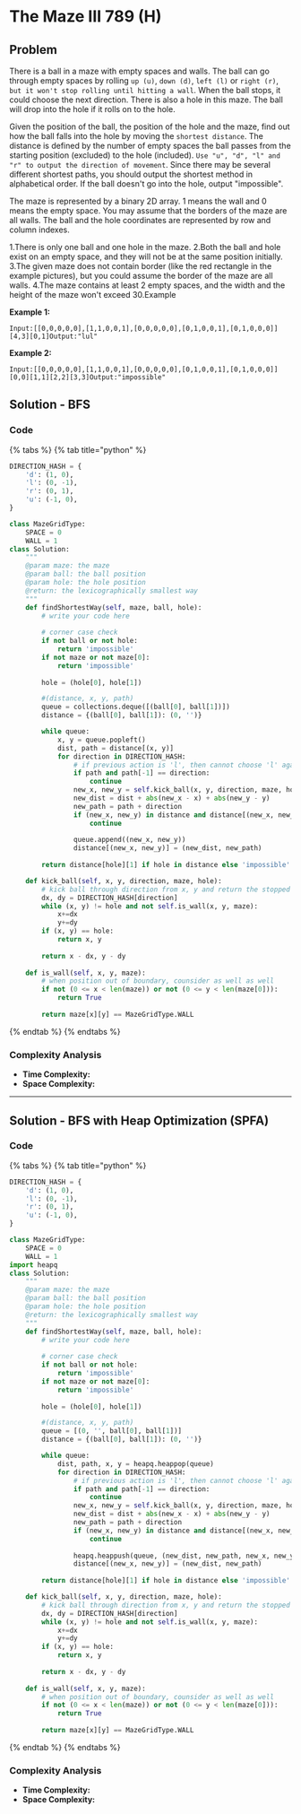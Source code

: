 # The Maze III 789 (H)

## Problem

There is a ball in a maze with empty spaces and walls. The ball can go through empty spaces by rolling `up (u)`, `down (d)`, `left (l)` or `right (r)`, `but it won't stop rolling until hitting a wall`. When the ball stops, it could choose the next direction. There is also a hole in this maze. The ball will drop into the hole if it rolls on to the hole.

Given the position of the ball, the position of the hole and the maze, find out how the ball falls into the hole by moving the `shortest distance`. The distance is defined by the number of empty spaces the ball passes from the starting position (excluded) to the hole (included). `Use "u", "d", "l" and "r" to output the direction of movement`. Since there may be several different shortest paths, you should output the shortest method in alphabetical order. If the ball doesn't go into the hole, output "impossible".

The maze is represented by a binary 2D array. 1 means the wall and 0 means the empty space. You may assume that the borders of the maze are all walls. The ball and the hole coordinates are represented by row and column indexes.

1.There is only one ball and one hole in the maze. 2.Both the ball and hole exist on an empty space, and they will not be at the same position initially. 3.The given maze does not contain border (like the red rectangle in the example pictures), but you could assume the border of the maze are all walls. 4.The maze contains at least 2 empty spaces, and the width and the height of the maze won't exceed 30.Example

**Example 1:**

```
Input:[[0,0,0,0,0],[1,1,0,0,1],[0,0,0,0,0],[0,1,0,0,1],[0,1,0,0,0]][4,3][0,1]Output:"lul"
```

**Example 2:**

```
Input:[[0,0,0,0,0],[1,1,0,0,1],[0,0,0,0,0],[0,1,0,0,1],[0,1,0,0,0]][0,0][1,1][2,2][3,3]Output:"impossible"
```

## Solution - BFS

### Code

{% tabs %}
{% tab title="python" %}
```python
DIRECTION_HASH = {
    'd': (1, 0),
    'l': (0, -1),
    'r': (0, 1),
    'u': (-1, 0),
}

class MazeGridType:
    SPACE = 0
    WALL = 1
class Solution:
    """
    @param maze: the maze
    @param ball: the ball position
    @param hole: the hole position
    @return: the lexicographically smallest way
    """
    def findShortestWay(self, maze, ball, hole):
        # write your code here
        
        # corner case check
        if not ball or not hole:
            return 'impossible'
        if not maze or not maze[0]:
            return 'impossible'
        
        hole = (hole[0], hole[1])

        #(distance, x, y, path)
        queue = collections.deque([(ball[0], ball[1])])
        distance = {(ball[0], ball[1]): (0, '')}

        while queue:
            x, y = queue.popleft()
            dist, path = distance[(x, y)]
            for direction in DIRECTION_HASH:
                # if previous action is 'l', then cannot choose 'l' again
                if path and path[-1] == direction:
                    continue
                new_x, new_y = self.kick_ball(x, y, direction, maze, hole)
                new_dist = dist + abs(new_x - x) + abs(new_y - y)
                new_path = path + direction 
                if (new_x, new_y) in distance and distance[(new_x, new_y)] <= (new_dist, new_path):
                    continue
                
                queue.append((new_x, new_y))
                distance[(new_x, new_y)] = (new_dist, new_path)
        
        return distance[hole][1] if hole in distance else 'impossible'

    def kick_ball(self, x, y, direction, maze, hole):
        # kick ball through direction from x, y and return the stopped position
        dx, dy = DIRECTION_HASH[direction]
        while (x, y) != hole and not self.is_wall(x, y, maze):
            x+=dx
            y+=dy
        if (x, y) == hole:
            return x, y
        
        return x - dx, y - dy
    
    def is_wall(self, x, y, maze):
        # when position out of boundary, counsider as well as well
        if not (0 <= x < len(maze)) or not (0 <= y < len(maze[0])):
            return True
        
        return maze[x][y] == MazeGridType.WALL
```
{% endtab %}
{% endtabs %}

### Complexity Analysis

* **Time Complexity:**
* **Space Complexity:**

****

## Solution - BFS with Heap Optimization (SPFA)

### Code

{% tabs %}
{% tab title="python" %}
```python
DIRECTION_HASH = {
    'd': (1, 0),
    'l': (0, -1),
    'r': (0, 1),
    'u': (-1, 0),
}

class MazeGridType:
    SPACE = 0
    WALL = 1
import heapq
class Solution:
    """
    @param maze: the maze
    @param ball: the ball position
    @param hole: the hole position
    @return: the lexicographically smallest way
    """
    def findShortestWay(self, maze, ball, hole):
        # write your code here
        
        # corner case check
        if not ball or not hole:
            return 'impossible'
        if not maze or not maze[0]:
            return 'impossible'
        
        hole = (hole[0], hole[1])

        #(distance, x, y, path)
        queue = [(0, '', ball[0], ball[1])]
        distance = {(ball[0], ball[1]): (0, '')}

        while queue:
            dist, path, x, y = heapq.heappop(queue)
            for direction in DIRECTION_HASH:
                # if previous action is 'l', then cannot choose 'l' again
                if path and path[-1] == direction:
                    continue
                new_x, new_y = self.kick_ball(x, y, direction, maze, hole)
                new_dist = dist + abs(new_x - x) + abs(new_y - y)
                new_path = path + direction 
                if (new_x, new_y) in distance and distance[(new_x, new_y)] <= (new_dist, new_path):
                    continue
                
                heapq.heappush(queue, (new_dist, new_path, new_x, new_y))
                distance[(new_x, new_y)] = (new_dist, new_path)
        
        return distance[hole][1] if hole in distance else 'impossible'

    def kick_ball(self, x, y, direction, maze, hole):
        # kick ball through direction from x, y and return the stopped position
        dx, dy = DIRECTION_HASH[direction]
        while (x, y) != hole and not self.is_wall(x, y, maze):
            x+=dx
            y+=dy
        if (x, y) == hole:
            return x, y
        
        return x - dx, y - dy
    
    def is_wall(self, x, y, maze):
        # when position out of boundary, counsider as well as well
        if not (0 <= x < len(maze)) or not (0 <= y < len(maze[0])):
            return True
        
        return maze[x][y] == MazeGridType.WALL
```
{% endtab %}
{% endtabs %}

### Complexity Analysis

* **Time Complexity:**
* **Space Complexity:**
